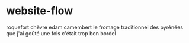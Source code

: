 # website-flow
roquefort
chèvre
edam
camembert
le fromage traditionnel des pyrénées que j'ai goûté une fois c'était trop bon bordel